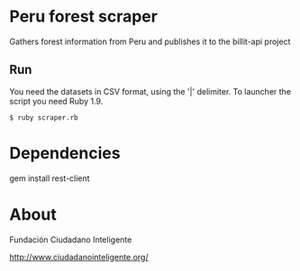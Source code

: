 Peru forest scraper
===================

Gathers forest information from Peru and publishes it to the billit-api project

Run
----

You need the datasets in CSV format, using the '|' delimiter. To launcher the script you need Ruby 1.9.

    $ ruby scraper.rb

# Dependencies

gem install rest-client

# About

Fundación Ciudadano Inteligente

http://www.ciudadanointeligente.org/
